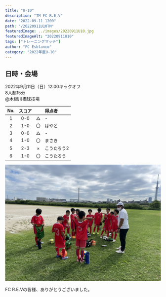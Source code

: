 ```yaml
---
title: "U-10"
description: "TM FC R.E.V"
date: "2022-09-11 1200"
path: "/20220911U10TM"
featuredImage: ../images/20220911U10.jpg
featuredImageAlt: "20220911U10"
tags: ["トレーニングマッチ"]
author: "FC Esblanco"
category: "2022年度U-10"
---
```


## 日時・会場

2022年9月11日（日）12:00キックオフ<br>
8人制15分<br>
@木根川橋球技場

| No.| スコア |   | 得点者  |
|:--:|:------:|:-:|:--------|
| 1  | 0-0 | △ |-|
| 2  | 1-0 | 〇 |はやと|
| 3  | 0-0 | △ |-|
| 4  | 1-0 | 〇 |まさき|
| 5  | 2-3 | × |こうたろう2|
| 6  | 1-0 | 〇 |こうたろう|


![20220911U10](../images/20220911U10B.jpg "U10")


FC R.E.Vの皆様、ありがとうございました。
